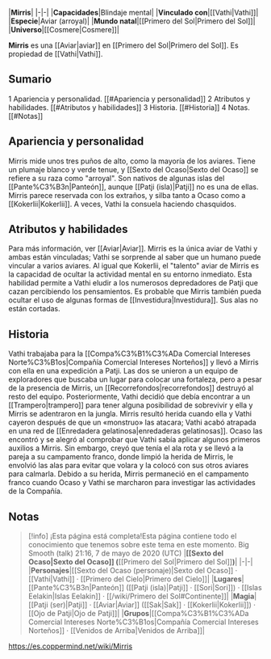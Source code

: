 

|**Mirris**|
|-|-|
|**Capacidades**|Blindaje mental|
|**Vinculado con**|[[Vathi\|Vathi]]|
|**Especie**|Aviar (arroyal)|
|**Mundo natal**|[[Primero del Sol\|Primero del Sol]]|
|**Universo**|[[Cosmere\|Cosmere]]|

**Mirris** es una [[Aviar\|aviar]] en [[Primero del Sol\|Primero del Sol]]. Es propiedad de [[Vathi\|Vathi]].

## Sumario

1 Apariencia y personalidad. [[#Apariencia y personalidad]] 
2 Atributos y habilidades. [[#Atributos y habilidades]] 
3 Historia. [[#Historia]] 
4 Notas. [[#Notas]] 


## Apariencia y personalidad
Mirris mide unos tres puños de alto, como la mayoría de los aviares. Tiene un plumaje blanco y verde tenue, y [[Sexto del Ocaso\|Sexto del Ocaso]] se refiere a su raza como "arroyal". Son nativos de algunas islas del [[Pante%C3%B3n\|Panteón]], aunque [[Patji (isla)\|Patji]] no es una de ellas. Mirris parece reservada con los extraños, y silba tanto a Ocaso como a [[Kokerlii\|Kokerlii]]. A veces, Vathi la consuela haciendo chasquidos.

## Atributos y habilidades
Para más información, ver [[Aviar\|Aviar]].
Mirris es la única aviar de Vathi y ambas están vinculadas; Vathi se sorprende al saber que un humano puede vincular a varios aviares. Al igual que Kokerlii, el "talento" aviar de Mirris es la capacidad de ocultar la actividad mental en su entorno inmediato. Esta habilidad permite a Vathi eludir a los numerosos depredadores de Patji que cazan percibiendo los pensamientos. Es probable que Mirris también pueda ocultar el uso de algunas formas de [[Investidura\|Investidura]]. Sus alas no están cortadas.

## Historia
Vathi trabajaba para la [[Compa%C3%B1%C3%ADa Comercial Intereses Norte%C3%B1os\|Compañía Comercial Intereses Norteños]] y llevó a Mirris con ella en una expedición a Patji. Las dos se unieron a un equipo de exploradores que buscaba un lugar para colocar una fortaleza, pero a pesar de la presencia de Mirris, un [[Recorrefondos\|recorrefondos]] destruyó al resto del equipo. Posteriormente, Vathi decidió que debía encontrar a un [[Trampero\|trampero]] para tener alguna posibilidad de sobrevivir y ella y Mirris se adentraron en la jungla. Mirris resultó herida cuando ella y Vathi cayeron después de que un «monstruo» las atacara; Vathi acabó atrapada en una red de [[Enredadera gelatinosa\|enredaderas gelatinosas]]. Ocaso las encontró y se alegró al comprobar que Vathi sabía aplicar algunos primeros auxilios a Mirris. Sin embargo, creyó que tenía el ala rota y se llevó a la pareja a su campamento franco, donde limpió la herida de Mirris, le envolvió las alas para evitar que volara y la colocó con sus otros aviares para calmarla. Debido a su herida, Mirris permaneció en el campamento franco cuando Ocaso y Vathi se marcharon para investigar las actividades de la Compañía.

## Notas

> [!info] ¡Esta página está completa!Esta página contiene todo el conocimiento que tenemos sobre este tema en este momento.
Big Smooth (talk) 21:16, 7 de mayo de 2020 (UTC)
|**[[Sexto del Ocaso\|Sexto del Ocaso]] (**[[Primero del Sol\|Primero del Sol]]**)**|
|-|-|
|**Personajes**|[[Sexto del Ocaso (personaje)\|Sexto del Ocaso]] · [[Vathi\|Vathi]] · [[Primero del Cielo\|Primero del Cielo]]|
|**Lugares**|[[Pante%C3%B3n\|Panteón]] ([[Patji (isla)\|Patji]] · [[Sori\|Sori]]) · [[Islas Eelakin\|Islas Eelakin]] · [[/wiki/Primero del Sol#Continente]]|
|**Magia**|[[Patji (ser)\|Patji]] · [[Aviar\|Aviar]] ([[Sak\|Sak]] · [[Kokerlii\|Kokerlii]]) · [[Ojo de Patji\|Ojo de Patji]]|
|**Grupos**|[[Compa%C3%B1%C3%ADa Comercial Intereses Norte%C3%B1os\|Compañía Comercial Intereses Norteños]] · [[Venidos de Arriba\|Venidos de Arriba]]|



https://es.coppermind.net/wiki/Mirris